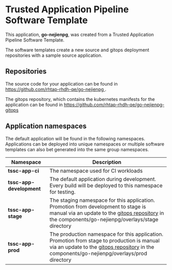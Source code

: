 # Trusted Application Pipeline Software Template

This application, **go-nejienpg**, was created from a Trusted Application Pipeline Software Template.

The software templates create a new source and gitops deployment repositories with a sample source application. 

## Repositories

The source code for your application can be found in [https://github.com/rhtap-rhdh-qe/go-nejienpg ](https://github.com/rhtap-rhdh-qe/go-nejienpg ).
 
The gitops repository, which contains the kubernetes manifests for the application can be found in 
[https://github.com/rhtap-rhdh-qe/go-nejienpg-gitops ](https://github.com/rhtap-rhdh-qe/go-nejienpg-gitops ) 

## Application namespaces 

The default application will be found in the following namespaces. Applications can be deployed into unique namespaces or multiple software templates can also bet generated into the same group namespaces.  

|  Namespace   |  Description   |  
| -------- | -------- |
| **tssc-app-ci** | The namespace used for CI workloads |
| **tssc-app-development** | The default application during development. Every build will be deployed to this namespace for testing. |
| **tssc-app-stage** | The staging namespace for this application. Promotion from development to stage is manual via an update to the [gitops repository](https://github.com/rhtap-rhdh-qe/go-nejienpg-gitops ) in the components/go-nejienpg/overlays/stage directory |
| **tssc-app-prod** | The production namespace for this application. Promotion from stage to production is manual via an update to the [gitops repository](https://github.com/rhtap-rhdh-qe/go-nejienpg-gitops ) in the components/go-nejienpg/overlays/prod directory |